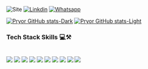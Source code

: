 

![Site](https://img.shields.io/badge/website-000000?style=for-the-badge&logo=About.me&logoColor=white)
[![Linkdin](https://img.shields.io/badge/LinkedIn-0077B5?style=for-the-badge&logo=linkedin&logoColor=white)](https://www.linkedin.com/in/tiago-epifanio-63346616a/)
[![Whatsapp](https://img.shields.io/badge/WhatsApp-25D366?style=for-the-badge&logo=whatsapp&logoColor=white)](https://api.whatsapp.com/send?phone=5511943588530&text=)

[![Pryor GitHub stats-Dark](https://github-readme-stats.vercel.app/api?username=tiagoepifanios&show_icons=true&theme=dark#gh-dark-mode-only)](https://github.com/anuraghazra/github-readme-stats#gh-dark-mode-only)
[![Pryor GitHub stats-Light](https://github-readme-stats.vercel.app/api?username=tiagoepifanios&show_icons=true&theme=default#gh-light-mode-only)](https://github.com/anuraghazra/github-readme-stats#gh-light-mode-only)


### Tech Stack Skills 💻⚒️

<div style="display: inline_block"><br/>
    <img align="center" alt+"html5" src="[https://img.shields.io/badge/Python-3776AB?style=for-the-badge&logo=python&logoColor=white(https://cdn.jsdelivr.net/gh/devicons/devicon/icons/python/python-original-wordmark.svg)" />
    <img align="center" alt+"html5" src="https://img.shields.io/badge/MySQL-00000F?style=for-the-badge&logo=mysql&logoColor=white" />
    <img align="center" alt+"html5" src="https://img.shields.io/badge/MongoDB-4EA94B?style=for-the-badge&logo=mongodb&logoColor=white" />
    <img align="center" alt+"html5" src="https://img.shields.io/badge/Amazon_AWS-232F3E?style=for-the-badge&logo=amazon-aws&logoColor=white" />
    <img align="center" alt+"html5" src="https://img.shields.io/badge/Linux-FCC624?style=for-the-badge&logo=linux&logoColor=black" />
    <img align="center" alt+"html5" src="https://img.shields.io/badge/Windows-0078D6?style=for-the-badge&logo=windows&logoColor=white" />
    <img align="center" alt+"html5" src="https://img.shields.io/badge/Microsoft_Office-D83B01?style=for-the-badge&logo=microsoft-office&logoColor=white" />
    <img align="center" alt+"html5" src="https://img.shields.io/badge/HTML5-E34F26?style=for-the-badge&logo=html5&logoColor=white" />
    <img align="center" alt+"html5" src="https://img.shields.io/badge/CSS3-1572B6?style=for-the-badge&logo=css3&logoColor=white" />
    <img align="center" alt+"html5" src="https://img.shields.io/badge/JavaScript-F7DF1E?style=for-the-badge&logo=javascript&logoColor=black" />
</div>
